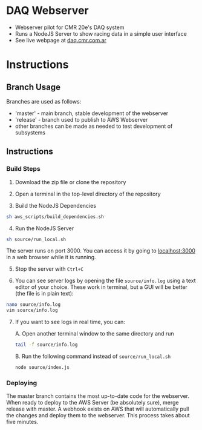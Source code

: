 # DAQ Webserver
* Webserver pilot for CMR 20e's DAQ system
* Runs a NodeJS Server to show racing data in a simple user interface
* See live webpage at [daq.cmr.com.ar](http://daq.cmr.com.ar)

# Instructions
## Branch Usage
Branches are used as follows:
* 'master'  - main branch, stable development of the webserver
* 'release' - branch used to publish to AWS Webserver
* other branches can be made as needed to test development of subsystems

## Instructions
### Build Steps
1. Download the zip file or clone the repository

2. Open a terminal in the top-level directory of the repository

3. Build the NodeJS Dependencies
```bash
sh aws_scripts/build_dependencies.sh
```

4. Run the NodeJS Server
```bash
sh source/run_local.sh
```
The server runs on port 3000. You can access it by going to [localhost:3000](http://localhost:3000) in a web browser while it is running.

5. Stop the server with ```Ctrl+C```

6. You can see server logs by opening the file ```source/info.log``` using a text editor of your choice.
These work in terminal, but a GUI will be better (the file is in plain text):
```bash
nano source/info.log
vim source/info.log
```

7. If you want to see logs in real time, you can:

   A.  Open another terminal window to the same directory and run  
   ```bash  
   tail -f source/info.log  
   ```  

   B.  Run the following command instead of ```source/run_local.sh```  
   ```bash  
   node source/index.js  
   ```  

### Deploying
The master branch contains the most up-to-date code for the webserver.
When ready to deploy to the AWS Server (be absolutely sure), merge release with master.
A webhook exists on AWS that will automatically pull the changes and deploy them to the webserver.
This process takes about five minutes.
